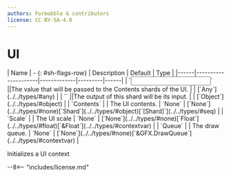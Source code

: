 ```yaml
---
authors: Formabble & contributors
license: CC-BY-SA-4.0
---
```



# UI

<div class="sh-parameters" markdown="1">
| Name | - {: #sh-flags-row} | Description | Default | Type |
|------|---------------------|-------------|---------|------|
| `<input>` ||The value that will be passed to the Contents shards of the UI. | | [`Any`](../../types/#any) |
| `<output>` ||The output of this shard will be its input. | | [`Object`](../../types/#object) |
| `Contents` |  | The UI contents. | `None` | [`None`](../../types/#none)[`Shard`](../../types/#object)[`[Shard]`](../../types/#seq) |
| `Scale` |  | The UI scale | `None` | [`None`](../../types/#none)[`Float`](../../types/#float)[`&Float`](../../types/#contextvar) |
| `Queue` |  | The draw queue. | `None` | [`None`](../../types/#none)[`&GFX.DrawQueue`](../../types/#contextvar) |

</div>

Initializes a UI context

--8<-- "includes/license.md"

